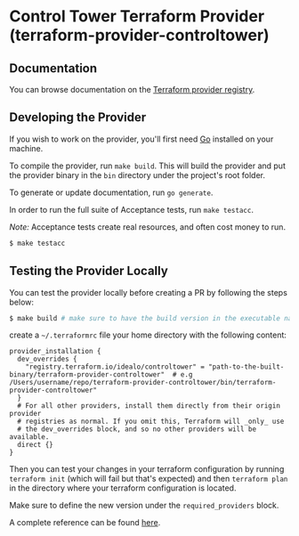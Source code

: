 # Control Tower Terraform Provider (terraform-provider-controltower)

## Documentation

You can browse documentation on the [Terraform provider registry](https://registry.terraform.io/providers/idealo/controltower/latest/docs).

## Developing the Provider

If you wish to work on the provider, you'll first need [Go](http://www.golang.org) installed on your machine.

To compile the provider, run `make build`. This will build the provider and put the provider binary in the `bin` directory under the project's root folder.

To generate or update documentation, run `go generate`.

In order to run the full suite of Acceptance tests, run `make testacc`.

*Note:* Acceptance tests create real resources, and often cost money to run.

```sh
$ make testacc
```

## Testing the Provider Locally

You can test the provider locally before creating a PR by following the steps below:

```sh
$ make build # make sure to have the build version in the executable name as a postfix e.g. terraform-provider-controltower_v2.0.0
```
create a `~/.terraformrc` file your home directory with the following content:
```hcl
provider_installation {
  dev_overrides {
    "registry.terraform.io/idealo/controltower" = "path-to-the-built-binary/terraform-provider-controltower"  # e.g /Users/username/repo/terraform-provider-controltower/bin/terraform-provider-controltower"
  }
  # For all other providers, install them directly from their origin provider
  # registries as normal. If you omit this, Terraform will _only_ use
  # the dev_overrides block, and so no other providers will be available.
  direct {}
}

```
Then you can test your changes in your terraform configuration by running `terraform init` (which will fail but that's expected) and then `terraform plan` in the directory where your terraform configuration is located. 

Make sure to define the new version under the `required_providers` block. 

A complete reference can be found [here](https://developer.hashicorp.com/terraform/cli/config/config-file#development-overrides-for-provider-developers).